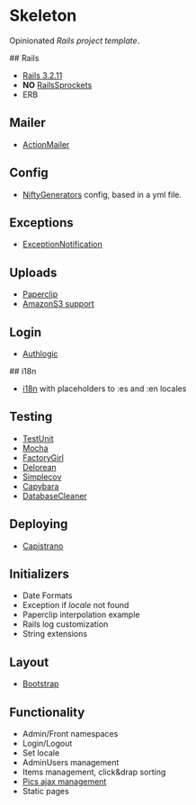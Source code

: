# Skeleton

Opinionated _Rails project template_.

## Rails

* [Rails 3.2.11](https://github.com/rails/rails)
* **NO** [RailsSprockets](https://github.com/sstephenson/sprockets)
* ERB

## Mailer

* [ActionMailer](https://github.com/rails/rails/tree/master/actionmailer)

## Config

* [NiftyGenerators](https://github.com/ryanb/nifty-generators) config, based in a yml file.

## Exceptions

* [ExceptionNotification](https://github.com/smartinez87/exception_notification)

## Uploads

* [Paperclip](https://github.com/thoughtbot/paperclip)
* [AmazonS3 support](https://github.com/aws/aws-sdk-ruby)

## Login

* [Authlogic](https://github.com/binarylogic/authlogic)

## i18n

* [i18n](https://github.com/svenfuchs/i18n) with placeholders to :es and :en locales

## Testing

* [TestUnit](http://ruby-doc.org/stdlib-1.9.3/libdoc/test/unit/rdoc/Test/Unit.html)
* [Mocha](https://github.com/freerange/mocha)
* [FactoryGirl](https://github.com/thoughtbot/factory_girl)
* [Delorean](https://github.com/bebanjo/delorean)
* [Simplecov](https://github.com/colszowka/simplecov)
* [Capybara](https://github.com/jnicklas/capybara)
* [DatabaseCleaner](https://github.com/bmabey/database_cleaner)

## Deploying

* [Capistrano](https://github.com/capistrano/capistrano)

## Initializers

* Date Formats
* Exception if _locale_ not found
* Paperclip interpolation example
* Rails log customization
* String extensions

## Layout

* [Bootstrap](http://twitter.github.com/bootstrap)

## Functionality

* Admin/Front namespaces
* Login/Logout
* Set locale
* AdminUsers management
* Items management, click&drap sorting
* [Pics ajax management](https://github.com/fguillen/BBAssetsUpload)
* Static pages

